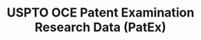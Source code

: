 ---
layout: default
bigquery: https://console.cloud.google.com/bigquery?p=patents-public-data&d=uspto_oce_pair&page=dataset
citation: 'Graham, S. Marco, A., and Miller, A. (2015). “The USPTO Patent Examination
  Research Dataset: A Window on the Process of Patent Examination.”'
contributors: Graham, S. Marco, A., Miller, A.
cost: None
description: The latest version of PatEx (referred to below as the 2020 release) contains
  detailed information on nearly 11.9 million publicly-viewable provisional and non-provisional
  patent applications to the USPTO and over 4.6 million Patent Cooperation Treaty
  (PCT) applications. It is based on data that OCE downloaded from the Patent Examination
  Data System (PEDS) in April, 2021. The PEDS data are sourced from Public PAIR. The
  first time that OCE used PEDS as the basis of PatEx was for the 2019 release. We
  took the PEDS data and organized it into the familiar PatEx data files, which are
  based on the organization of the Public PAIR portal. The data files include information
  on each application’s characteristics, prosecution history, continuation history,
  claims of foreign priority, patent term adjustment history, publication history,
  and correspondence address information.
documentation: 'For the 2019 and later releases, new technical documentation is available
  https://www.uspto.gov/sites/default/files/documents/PatEx-2019-Technical-Doc.pdf


  A document describing the 2014-2017 data sets is available and can be cited as:
  Graham, Stuart J.H. and Marco, Alan C. and Miller, Richard, The USPTO Patent Examination
  Research Dataset: A Window on the Process of Patent Examination (November 30, 2015).
  Available at SSRN: https://ssrn.com/abstract=2702637.'
last_edit: Mon, 04 Apr 2022 19:06:22 GMT
location: https://www.uspto.gov/ip-policy/economic-research/research-datasets/patent-examination-research-dataset-public-pair
maintained_by: EconomicsData@uspto.gov
related_publications: https://ssrn.com/abstract=29956744, https://ssrn.com/abstract=2702637
schema_fields: '[''examiner_name_last'', ''examiner_name_first'', ''invention_title'',
  ''confirm_number'', ''inventor_rank'', ''inventor_country_name'', ''examiner_name_middle'',
  ''patent_issue_date'', ''correspondence_region_code'', ''inventor_name_middle'',
  ''continuation_type'', ''application_number'', ''correspondence_postal_code'', ''parent_country'',
  ''earliest_pgpub_number'', ''file_location'', ''recorded_date'', ''event_description'',
  ''appl_status_code'', ''inventor_address_type'', ''correspondence_street_line_1'',
  ''uspc_class'', ''uspc_subclass'', ''atty_docket_number'', ''disposal_type'', ''aia_first_to_file'',
  ''status_description'', ''inventor_region_code'', ''child_filing_date'', ''correspondence_country_code'',
  ''inventor_name_last'', ''appl_status_date'', ''inventor_country_code'', ''status_code'',
  ''correspondence_country_name'', ''examiner_id'', ''parent_filing_date'', ''small_entity_indicator'',
  ''patent_number'', ''correspondence_region_name'', ''filing_date'', ''customer_number'',
  ''application_type'', ''invention_subject_matter'', ''inventor_name_first'', ''correspondence_street_line_2'',
  ''file_location_date'', ''application_number_pair'', ''sequence_number'', ''parent_country_code'',
  ''correspondence_city'', ''correspondence_name_line_2'', ''foreign_parent_date'',
  ''earliest_pgpub_date'', ''wipo_pub_number'', ''correspondence_name_line_1'', ''wipo_pub_date'',
  ''parent_application_number'', ''foreign_parent_id'', ''child_application_number'',
  ''examiner_art_unit'', ''abandon_date'', ''event_code'']'
shortname: patex
tags:
- patents
- legal
- history
terms_of_use: 'USPTO’s online databases are not designed or intended to be a source
  for bulk downloads of USPTO data when accessed through the website’s interfaces.
  Individuals, companies, IP addresses, or blocks of IP addresses who, in effect,
  deny or decrease service by generating unusually high numbers of database accesses
  (searches, pages, or hits), whether generated manually or in an automated fashion,
  may be denied access to USPTO servers without notice.


  Bulk data products may be separately obtained from the USPTO, either for free or
  at the cost of dissemination. For details, see information on Electronic Bulk Data
  Products: https://www.uspto.gov/learning-and-resources/electronic-bulk-data-products'
title: USPTO OCE Patent Examination Research Data (PatEx)
uuid: 4342caa7-23af-420c-b2f6-6088f133df6a
---